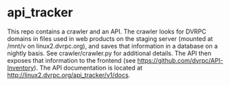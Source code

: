 # api_tracker

This repo contains a crawler and an API. The crawler looks for DVRPC domains in files used in web products on the staging server (mounted at /mnt/v on linux2.dvrpc.org), and saves that information in a database on a nightly basis. See crawler/crawler.py for additional details. The API then exposes that information to the frontend (see <https://github.com/dvrpc/API-Inventory>). The API documentation is located at <http://linux2.dvrpc.org/api_tracker/v1/docs>.
